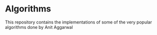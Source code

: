 # Algorithms
This repository contains the implementations of some of the very popular algorithms done by Anit Aggarwal
